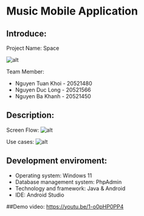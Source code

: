 # Music Mobile Application
## Introduce:
Project Name: Space 

![alt](https://github.com/longdepchai173/Space/blob/main/app/img/logo1.png)

Team Member:
* Nguyen Tuan Khoi - 20521480
* Nguyen Duc Long - 20521566
* Nguyen Ba Khanh - 20521450
## Description: 

Screen Flow: 
![alt](https://github.com/longdepchai173/Space/blob/main/app/img/Sodomanhinh.png)

Use cases:
![alt](https://github.com/longdepchai173/Space/blob/main/app/img/UsecaseMusicApp.png)

## Development enviroment:
  - Operating system: Windows 11
  - Database management system: PhpAdmin
  - Technology and framework: Java & Android
  - IDE: Android Studio
 
##Demo video: https://youtu.be/1-o0pHP0PP4

